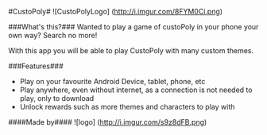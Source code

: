 #CustoPoly#
![CustoPolyLogo] (http://i.imgur.com/8FYM0Ci.png)


###What's this?###
Wanted to play a game of custoPoly in your phone your own way? Search no more!

With this app you will be able to play CustoPoly with many custom themes.

###Features###
* Play on your favourite Android Device, tablet, phone, etc
* Play anywhere, even without internet, as a connection is not needed to play, only to download
* Unlock rewards such as more themes and characters to play with

####Made by####
![logo] (http://i.imgur.com/s9z8dFB.png)
